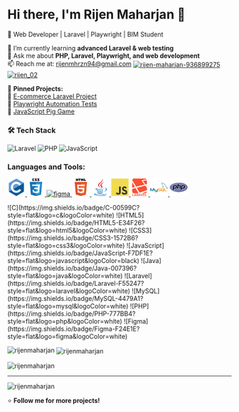 # Hi there, I'm Rijen Maharjan 👋 

🚀 Web Developer | Laravel | Playwright | BIM Student

🌱 I’m currently learning **advanced Laravel & web testing**  
💬 Ask me about **PHP, Laravel, Playwright, and web development**  
📫 Reach me at: rijenmhrzn94@gmail.com   <a href="https://linkedin.com/in/rijen-maharjan-936899275" target="blank"><img align="center" src="https://raw.githubusercontent.com/rahuldkjain/github-profile-readme-generator/master/src/images/icons/Social/linked-in-alt.svg" alt="rijen-maharjan-936899275" height="20" width="20" /></a>   <a href="https://instagram.com/rijen_02" target="blank"><img align="center" src="https://raw.githubusercontent.com/rahuldkjain/github-profile-readme-generator/master/src/images/icons/Social/instagram.svg" alt="rijen_02" height="20" width="20" /></a>

📌 **Pinned Projects:**  
🔹 [E-commerce Laravel Project](https://github.com/RijenMaharjan/ecommerce)  
🔹 [Playwright Automation Tests](https://github.com/RijenMaharjan/QA-test)  
🔹 [JavaScript Pig Game](https://github.com/RijenMaharjan/The-Pig-Game)

### 🛠 Tech Stack  
![Laravel](https://img.shields.io/badge/Laravel-F55247?style=flat&logo=laravel&logoColor=white)  ![PHP](https://img.shields.io/badge/PHP-777BB4?style=flat&logo=php&logoColor=white)  ![JavaScript](https://img.shields.io/badge/JavaScript-F7DF1E?style=flat&logo=javascript&logoColor=black)  

<h3 align="left">Languages and Tools:</h3>
<p align="left"> <a href="https://www.cprogramming.com/" target="_blank" rel="noreferrer"> <img src="https://raw.githubusercontent.com/devicons/devicon/master/icons/c/c-original.svg" alt="c" width="40" height="40"/> </a> <a href="https://www.w3schools.com/css/" target="_blank" rel="noreferrer"> <img src="https://raw.githubusercontent.com/devicons/devicon/master/icons/css3/css3-original-wordmark.svg" alt="css3" width="40" height="40"/> </a> <a href="https://www.figma.com/" target="_blank" rel="noreferrer"> <img src="https://www.vectorlogo.zone/logos/figma/figma-icon.svg" alt="figma" width="40" height="40"/> </a> <a href="https://www.w3.org/html/" target="_blank" rel="noreferrer"> <img src="https://raw.githubusercontent.com/devicons/devicon/master/icons/html5/html5-original-wordmark.svg" alt="html5" width="40" height="40"/> </a> <a href="https://www.java.com" target="_blank" rel="noreferrer"> <img src="https://raw.githubusercontent.com/devicons/devicon/master/icons/java/java-original.svg" alt="java" width="40" height="40"/> </a>
 <a href="https://developer.mozilla.org/en-US/docs/Web/JavaScript" target="_blank" rel="noreferrer"> <img src="https://raw.githubusercontent.com/devicons/devicon/master/icons/javascript/javascript-original.svg" alt="javascript" width="40" height="40"/> </a> <a href="https://laravel.com/" target="_blank" rel="noreferrer"> <img src="https://raw.githubusercontent.com/devicons/devicon/master/icons/laravel/laravel-plain-wordmark.svg" alt="laravel" width="40" height="40"/> </a> <a href="https://www.mysql.com/" target="_blank" rel="noreferrer"> <img src="https://raw.githubusercontent.com/devicons/devicon/master/icons/mysql/mysql-original-wordmark.svg" alt="mysql" width="40" height="40"/> </a> <a href="https://www.php.net" target="_blank" rel="noreferrer"> <img src="https://raw.githubusercontent.com/devicons/devicon/master/icons/php/php-original.svg" alt="php" width="40" height="40"/> </a> </p>
![C](https://img.shields.io/badge/C-00599C?style=flat&logo=c&logoColor=white)  
![HTML5](https://img.shields.io/badge/HTML5-E34F26?style=flat&logo=html5&logoColor=white)  
![CSS3](https://img.shields.io/badge/CSS3-1572B6?style=flat&logo=css3&logoColor=white)  
![JavaScript](https://img.shields.io/badge/JavaScript-F7DF1E?style=flat&logo=javascript&logoColor=black)  
![Java](https://img.shields.io/badge/Java-007396?style=flat&logo=java&logoColor=white)  
![Laravel](https://img.shields.io/badge/Laravel-F55247?style=flat&logo=laravel&logoColor=white)  
![MySQL](https://img.shields.io/badge/MySQL-4479A1?style=flat&logo=mysql&logoColor=white)  
![PHP](https://img.shields.io/badge/PHP-777BB4?style=flat&logo=php&logoColor=white)  
![Figma](https://img.shields.io/badge/Figma-F24E1E?style=flat&logo=figma&logoColor=white)  

<p><img align="left" src="https://github-readme-stats.vercel.app/api/top-langs?username=rijenmaharjan&show_icons=true&locale=en&layout=compact" alt="rijenmaharjan" /></p>

<p>&nbsp;<img align="center" src="https://github-readme-stats.vercel.app/api?username=rijenmaharjan&show_icons=true&locale=en" alt="rijenmaharjan" /></p>

<p><img align="center" src="https://github-readme-streak-stats.herokuapp.com/?user=rijenmaharjan&" alt="rijenmaharjan" /></p>
<hr/>
<p align="left"> <img src="https://komarev.com/ghpvc/?username=rijenmaharjan&label=Profile%20views&color=0e75b6&style=flat" alt="rijenmaharjan" /> </p>

 ⭐ **Follow me for more projects!**  

  









